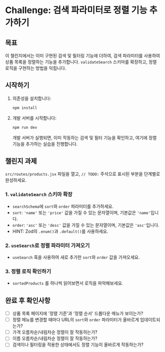 # Challenge: 검색 파라미터로 정렬 기능 추가하기

## 목표

이 챌린지에서는 이미 구현된 검색 및 필터링 기능에 더하여, 검색 파라미터를 사용하여 상품 목록을 정렬하는 기능을 추가합니다. `validateSearch` 스키마를 확장하고, 정렬 로직을 구현하는 방법을 익힙니다.

## 시작하기

1. 의존성을 설치합니다:

   ```bash
   npm install
   ```

2. 개발 서버를 시작합니다:
   ```bash
   npm run dev
   ```
   개발 서버가 실행되면, 이미 작동하는 검색 및 필터 기능을 확인하고, 여기에 정렬 기능을 추가하는 실습을 진행합니다.

## 챌린지 과제

`src/routes/products.jsx` 파일을 열고, `// TODO:` 주석으로 표시된 부분을 단계별로 완성하세요.

### 1. `validateSearch` 스키마 확장

- `searchSchema`에 `sort`와 `order` 파라미터를 추가하세요.
- `sort`: `'name'` 또는 `'price'` 값을 가질 수 있는 문자열이며, 기본값은 `'name'`입니다.
- `order`: `'asc'` 또는 `'desc'` 값을 가질 수 있는 문자열이며, 기본값은 `'asc'`입니다.
- HINT: Zod의 `.enum()`과 `.default()`를 사용하세요.

### 2. `useSearch`로 정렬 파라미터 가져오기

- `useSearch` 훅을 사용하여 새로 추가한 `sort`와 `order` 값을 가져오세요.

### 3. 정렬 로직 확인하기

- `sortedProducts` 를 하나씩 읽어보면서 로직을 파악해보세요.

## 완료 후 확인사항

- [ ] 상품 목록 페이지에 '정렬 기준'과 '정렬 순서' 드롭다운 메뉴가 보이는가?
- [ ] 정렬 메뉴를 변경할 때마다 URL의 `sort`와 `order` 파라미터가 올바르게 업데이트되는가?
- [ ] 가격 오름차순/내림차순 정렬이 잘 작동하는가?
- [ ] 이름 오름차순/내림차순 정렬이 잘 작동하는가?
- [ ] 검색이나 필터링을 적용한 상태에서도 정렬 기능이 올바르게 작동하는가?
